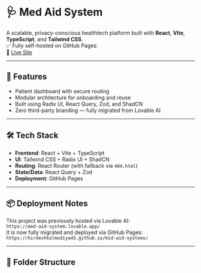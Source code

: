 # 🩺 Med Aid System

A scalable, privacy-conscious healthtech platform built with **React**, **Vite**, **TypeScript**, and **Tailwind CSS**.  
✅ Fully self-hosted on GitHub Pages:  
🔗 [Live Site](https://hirdeshkalmodiya45.github.io/mid-aid-systems/)

---

## 🚀 Features

- Patient dashboard with secure routing
- Modular architecture for onboarding and reuse
- Built using Radix UI, React Query, Zod, and ShadCN
- Zero third-party branding — fully migrated from Lovable AI

---

## 🛠️ Tech Stack

- **Frontend**: React + Vite + TypeScript  
- **UI**: Tailwind CSS + Radix UI + ShadCN  
- **Routing**: React Router (with fallback via `404.html`)  
- **State/Data**: React Query + Zod  
- **Deployment**: GitHub Pages

---

## 📦 Deployment Notes

This project was previously hosted via Lovable AI:  
`https://med-aid-system.lovable.app/`  
It is now fully migrated and deployed via GitHub Pages:  
`https://hirdeshkalmodiya45.github.io/mid-aid-systems/`

---

## 📁 Folder Structure
